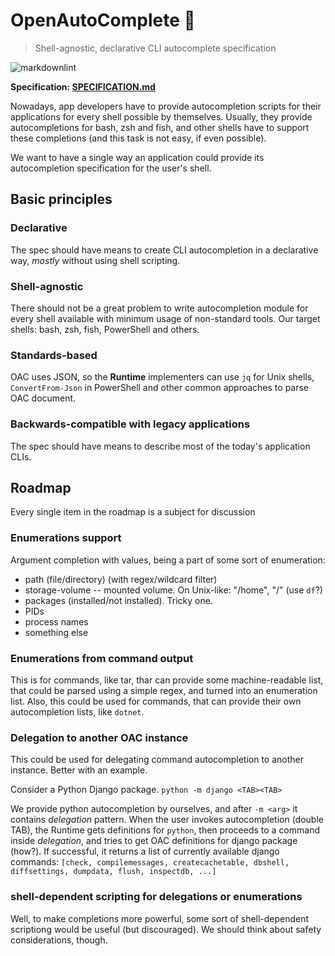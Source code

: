 # OpenAutoComplete :pencil:

> Shell-agnostic, declarative CLI autocomplete specification

![markdownlint](https://github.com/GamePad64/openautocomplete/workflows/markdownlint/badge.svg)

**Specification: [SPECIFICATION.md](SPECIFICATION.md)**

Nowadays, app developers have to provide autocompletion scripts for their applications for every shell possible by
themselves. Usually, they provide autocompletions for bash, zsh and fish, and other shells have to support these
completions (and this task is not easy, if even possible).

We want to have a single way an application could provide its autocompletion specification for the user's shell.

## Basic principles

### Declarative

The spec should have means to create CLI autocompletion in a declarative way, *mostly* without using shell scripting.

### Shell-agnostic

There should not be a great problem to write autocompletion module for every shell available with minimum usage of
non-standard tools. Our target shells: bash, zsh, fish, PowerShell and others.

### Standards-based
 
OAC uses JSON, so the **Runtime** implementers can use `jq` for Unix shells, `ConvertFrom-Json` in PowerShell and other
common approaches to parse OAC document.

### Backwards-compatible with legacy applications

The spec should have means to describe most of the today's application CLIs.

## Roadmap

Every single item in the roadmap is a subject for discussion

### Enumerations support

Argument completion with values, being a part of some sort of enumeration:

- path (file/directory) (with regex/wildcard filter)
- storage-volume -- mounted volume. On Unix-like: "/home", "/" (use `df`?)
- packages (installed/not installed). Tricky one.
- PIDs
- process names
- something else

### Enumerations from command output

This is for commands, like tar, thar can provide some machine-readable list, that could be parsed using a simple regex,
and turned into an enumeration list. Also, this could be used for commands, that can provide their own autocompletion
lists, like `dotnet`.

### Delegation to another OAC instance

This could be used for delegating command autocompletion to another instance.
Better with an example.

Consider a Python Django package.
`python -m django <TAB><TAB>`

We provide python autocompletion by ourselves, and after `-m <arg>` it contains *delegation* pattern. When the user
invokes autocompletion (double TAB), the Runtime gets definitions for `python`, then proceeds to a command inside
*delegation*, and tries to get OAC definitions for django package (how?). If successful, it returns a list of currently
available django commands:
`[check, compilemessages, createcachetable, dbshell, diffsettings, dumpdata, flush, inspectdb, ...]`

### shell-dependent scripting for delegations or enumerations
Well, to make completions more powerful, some sort of shell-dependent scriptiong would be useful (but discouraged). We should think about safety considerations, though.
